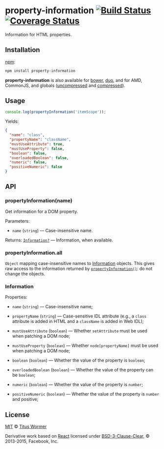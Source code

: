 # property-information [![Build Status](https://img.shields.io/travis/wooorm/property-information.svg?style=flat)](https://travis-ci.org/wooorm/property-information) [![Coverage Status](https://img.shields.io/codecov/c/github/wooorm/mdast.svg)](https://codecov.io/github/wooorm/mdast)

Information for HTML properties.

## Installation

[npm](https://docs.npmjs.com/cli/install):

```bash
npm install property-information
```

**property-information** is also available for
[bower](http://bower.io/#install-packages), [duo](http://duojs.org/#getting-started),
and for AMD, CommonJS, and globals ([uncompressed](property-information.js) and
[compressed](property-information.min.js)).

## Usage

```js
console.log(propertyInformation('itemScope'));
```

Yields:

```json
{
  "name": "class",
  "propertyName": "className",
  "mustUseAttribute": true,
  "mustUseProperty": false,
  "boolean": false,
  "overloadedBoolean": false,
  "numeric": false,
  "positiveNumeric": false
}
```

## API

### propertyInformation(name)

Get information for a DOM property.

Parameters:

*   `name` (`string`) — Case-insensitive name.

Returns: [`Information?`](#information) — Information, when available.

### propertyInformation.all

`Object` mapping case-insensitive names to [Information](#information)
objects. This gives raw access to the information returned by
[`propertyInformation()`](#propertyinformationname): do not change the
objects.

### Information

Properties:

*   `name` (`string`) — Case-insensitive name;

*   `propertyName` (`string`)
    — Case-sensitive IDL attribute (e.g., a `class` attribute is added in HTML
    and a `className` is added in Web IDL);

*   `mustUseAttribute` (`boolean`)
    — Whether `setAttribute` must be used when patching a DOM node;

*   `mustUseProperty` (`boolean`)
    — Whether `node[propertyName]` must be used when patching a DOM node;

*   `boolean` (`boolean`)
    — Whether the value of the property is `boolean`;

*   `overloadedBoolean` (`boolean`)
    — Whether the value of the property can be `boolean`;

*   `numeric` (`boolean`)
    — Whether the value of the property is `number`;

*   `positiveNumeric` (`boolean`)
    — Whether the value of the property is `number` and positive;

## License

[MIT](LICENSE) © [Titus Wormer](http://wooorm.com)

Derivative work based on [React](https://github.com/facebook/react/blob/f445dd9/src/renderers/dom/shared/HTMLDOMPropertyConfig.js)
licensed under [BSD-3-Clause-Clear](https://github.com/facebook/react/blob/88cdc27/LICENSE),
© 2013-2015, Facebook, Inc.
